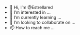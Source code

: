 - 👋 Hi, I’m @Estrellared
- 👀 I’m interested in ...
- 🌱 I’m currently learning ...
- 💞️ I’m looking to collaborate on ...
- 📫 How to reach me ...

<!---
Estrellared/Estrellared is a ✨ special ✨ repository because its `README.md` (this file) appears on your GitHub profile.
You can click the Preview link to take a look at your changes.
--->
